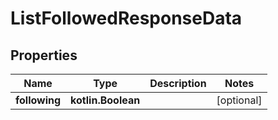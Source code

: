 
# ListFollowedResponseData

## Properties
Name | Type | Description | Notes
------------ | ------------- | ------------- | -------------
**following** | **kotlin.Boolean** |  |  [optional]



